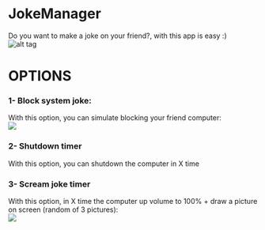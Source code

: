 # JokeManager
Do you want to make a joke on your friend?, with this app is easy :)<br>
![alt tag](http://imgur.com/Dgqgg90.png)

# OPTIONS
<h3>1- Block system joke:</h3>
With this option, you can simulate blocking your friend computer:<br>
<img src="http://imgur.com/YAvcCrQ.gif">

<h3>2- Shutdown timer</h3>
With this option, you can shutdown the computer in X time<br>

<h3>3- Scream joke timer</h3>
With this option, in X time the computer up volume to 100% + draw a picture on screen (random of 3 pictures):<br>
<img src="http://imgur.com/CURNYoL.gif">
